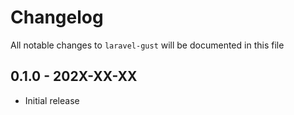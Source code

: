 # Changelog

All notable changes to `laravel-gust` will be documented in this file

## 0.1.0 - 202X-XX-XX

- Initial release
